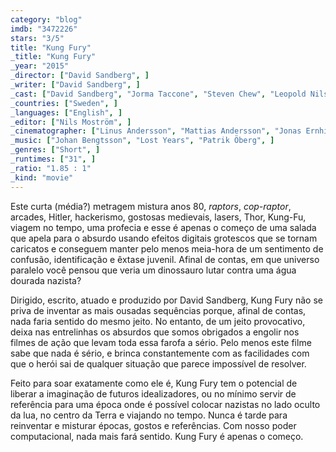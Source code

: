 ```yaml
---
category: "blog"
imdb: "3472226"
stars: "3/5"
title: "Kung Fury"
_title: "Kung Fury"
_year: "2015"
_director: ["David Sandberg", ]
_writer: ["David Sandberg", ]
_cast: ["David Sandberg", "Jorma Taccone", "Steven Chew", "Leopold Nilsson", "Andreas Cahling", "Per-Henrik Arvidius", "Erik Hörnqvist", "Frank Sanderson", "Eleni Young", ]
_countries: ["Sweden", ]
_languages: ["English", ]
_editor: ["Nils Moström", ]
_cinematographer: ["Linus Andersson", "Mattias Andersson", "Jonas Ernhill", "Martin Gärdemalm", "Anton Hjalmarsson", "Henning Sandström", ]
_music: ["Johan Bengtsson", "Lost Years", "Patrik Öberg", ]
_genres: ["Short", ]
_runtimes: ["31", ]
_ratio: "1.85 : 1"
_kind: "movie"
---
```

Este curta (média?) metragem mistura anos 80, _raptors_, _cop-raptor_, arcades, Hitler, hackerismo, gostosas medievais, lasers, Thor, Kung-Fu, viagem no tempo, uma profecia e esse é apenas o começo de uma salada que apela para o absurdo usando efeitos digitais grotescos que se tornam caricatos e conseguem manter pelo menos meia-hora de um sentimento de confusão, identificação e êxtase juvenil. Afinal de contas, em que universo paralelo você pensou que veria um dinossauro lutar contra uma água dourada nazista?

Dirigido, escrito, atuado e produzido por David Sandberg, Kung Fury não se priva de inventar as mais ousadas sequências porque, afinal de contas, nada faria sentido do mesmo jeito. No entanto, de um jeito provocativo, deixa nas entrelinhas os absurdos que somos obrigados a engolir nos filmes de ação que levam toda essa farofa a sério. Pelo menos este filme sabe que nada é sério, e brinca constantemente com as facilidades com que o herói sai de qualquer situação que parece impossível de resolver.

Feito para soar exatamente como ele é, Kung Fury tem o potencial de liberar a imaginação de futuros idealizadores, ou no mínimo servir de referência para uma época onde é possível colocar nazistas no lado oculto da lua, no centro da Terra e viajando no tempo. Nunca é tarde para reinventar e misturar épocas, gostos e referências. Com nosso poder computacional, nada mais fará sentido. Kung Fury é apenas o começo.
